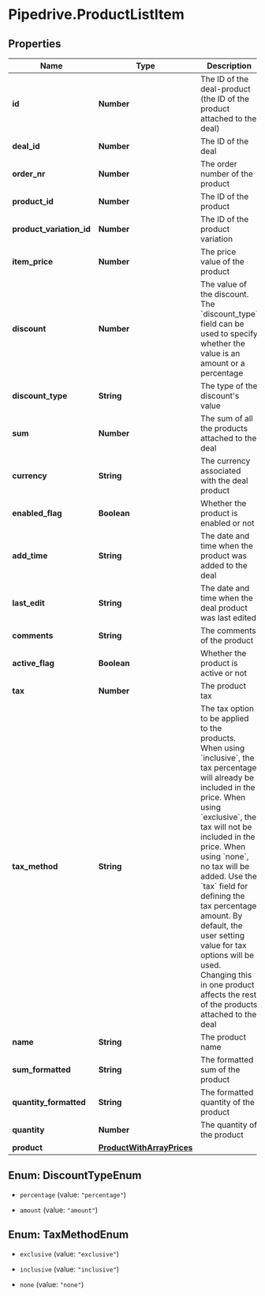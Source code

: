 # Pipedrive.ProductListItem

## Properties

Name | Type | Description | Notes
------------ | ------------- | ------------- | -------------
**id** | **Number** | The ID of the deal-product (the ID of the product attached to the deal) | [optional] 
**deal_id** | **Number** | The ID of the deal | [optional] 
**order_nr** | **Number** | The order number of the product | [optional] 
**product_id** | **Number** | The ID of the product | [optional] 
**product_variation_id** | **Number** | The ID of the product variation | [optional] 
**item_price** | **Number** | The price value of the product | [optional] 
**discount** | **Number** | The value of the discount. The &#x60;discount_type&#x60; field can be used to specify whether the value is an amount or a percentage | [optional] [default to 0]
**discount_type** | **String** | The type of the discount&#39;s value | [optional] [default to &#39;percentage&#39;]
**sum** | **Number** | The sum of all the products attached to the deal | [optional] 
**currency** | **String** | The currency associated with the deal product | [optional] 
**enabled_flag** | **Boolean** | Whether the product is enabled or not | [optional] 
**add_time** | **String** | The date and time when the product was added to the deal | [optional] 
**last_edit** | **String** | The date and time when the deal product was last edited | [optional] 
**comments** | **String** | The comments of the product | [optional] 
**active_flag** | **Boolean** | Whether the product is active or not | [optional] 
**tax** | **Number** | The product tax | [optional] 
**tax_method** | **String** | The tax option to be applied to the products. When using &#x60;inclusive&#x60;, the tax percentage will already be included in the price. When using &#x60;exclusive&#x60;, the tax will not be included in the price. When using &#x60;none&#x60;, no tax will be added. Use the &#x60;tax&#x60; field for defining the tax percentage amount. By default, the user setting value for tax options will be used. Changing this in one product affects the rest of the products attached to the deal | [optional] 
**name** | **String** | The product name | [optional] 
**sum_formatted** | **String** | The formatted sum of the product | [optional] 
**quantity_formatted** | **String** | The formatted quantity of the product | [optional] 
**quantity** | **Number** | The quantity of the product | [optional] 
**product** | [**ProductWithArrayPrices**](ProductWithArrayPrices.md) |  | [optional] 



## Enum: DiscountTypeEnum


* `percentage` (value: `"percentage"`)

* `amount` (value: `"amount"`)





## Enum: TaxMethodEnum


* `exclusive` (value: `"exclusive"`)

* `inclusive` (value: `"inclusive"`)

* `none` (value: `"none"`)




